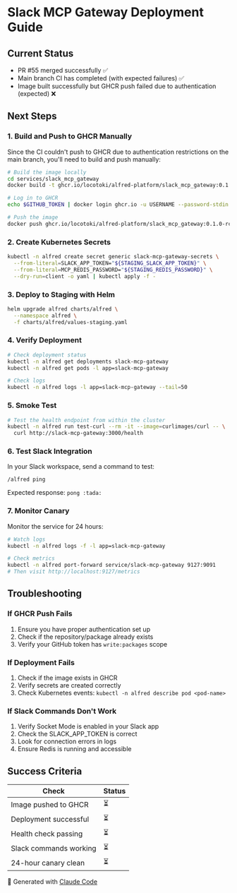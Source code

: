 # Slack MCP Gateway Deployment Guide

## Current Status
- PR #55 merged successfully ✅
- Main branch CI has completed (with expected failures) ✅
- Image built successfully but GHCR push failed due to authentication (expected) ❌

## Next Steps

### 1. Build and Push to GHCR Manually

Since the CI couldn't push to GHCR due to authentication restrictions on the main branch, you'll need to build and push manually:

```bash
# Build the image locally
cd services/slack_mcp_gateway
docker build -t ghcr.io/locotoki/alfred-platform/slack_mcp_gateway:0.1.0-rc3 .

# Log in to GHCR
echo $GITHUB_TOKEN | docker login ghcr.io -u USERNAME --password-stdin

# Push the image
docker push ghcr.io/locotoki/alfred-platform/slack_mcp_gateway:0.1.0-rc3
```

### 2. Create Kubernetes Secrets

```bash
kubectl -n alfred create secret generic slack-mcp-gateway-secrets \
  --from-literal=SLACK_APP_TOKEN="${STAGING_SLACK_APP_TOKEN}" \
  --from-literal=MCP_REDIS_PASSWORD="${STAGING_REDIS_PASSWORD}" \
  --dry-run=client -o yaml | kubectl apply -f -
```

### 3. Deploy to Staging with Helm

```bash
helm upgrade alfred charts/alfred \
  --namespace alfred \
  -f charts/alfred/values-staging.yaml
```

### 4. Verify Deployment

```bash
# Check deployment status
kubectl -n alfred get deployments slack-mcp-gateway
kubectl -n alfred get pods -l app=slack-mcp-gateway

# Check logs
kubectl -n alfred logs -l app=slack-mcp-gateway --tail=50
```

### 5. Smoke Test

```bash
# Test the health endpoint from within the cluster
kubectl -n alfred run test-curl --rm -it --image=curlimages/curl -- \
  curl http://slack-mcp-gateway:3000/health
```

### 6. Test Slack Integration

In your Slack workspace, send a command to test:
```
/alfred ping
```

Expected response: `pong :tada:`

### 7. Monitor Canary

Monitor the service for 24 hours:
```bash
# Watch logs
kubectl -n alfred logs -f -l app=slack-mcp-gateway

# Check metrics
kubectl -n alfred port-forward service/slack-mcp-gateway 9127:9091
# Then visit http://localhost:9127/metrics
```

## Troubleshooting

### If GHCR Push Fails
1. Ensure you have proper authentication set up
2. Check if the repository/package already exists
3. Verify your GitHub token has `write:packages` scope

### If Deployment Fails
1. Check if the image exists in GHCR
2. Verify secrets are created correctly
3. Check Kubernetes events: `kubectl -n alfred describe pod <pod-name>`

### If Slack Commands Don't Work
1. Verify Socket Mode is enabled in your Slack app
2. Check the SLACK_APP_TOKEN is correct
3. Look for connection errors in logs
4. Ensure Redis is running and accessible

## Success Criteria
| Check | Status |
|-------|--------|
| Image pushed to GHCR | ⏳ |
| Deployment successful | ⏳ |
| Health check passing | ⏳ |
| Slack commands working | ⏳ |
| 24-hour canary clean | ⏳ |

🤖 Generated with [Claude Code](https://claude.ai/code)